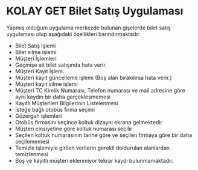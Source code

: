 # KOLAY GET Bilet Satış Uygulaması
Yapmış olduğum uygulama merkezde bulunan gişelerde bilet satış uygulaması olup aşağıdaki özellikleri barındırmaktadır. 
-	Bilet Satış İşlemi
-	Bilet silme işlemi
-	Müşteri İşlemleri
-	Geçmişe ait bilet satışında hata verir.
-	Müşteri Kayıt İşlem.
-	Müşteri kayıt güncelleme işlemi (Boş alan bırakılırsa hata verir.)
-	Müşteri kayıt silme işlemi
-	Müşteri TC Kimlik Numarası, Telefon numarası ve mail adresine göre aynı kaydın bir daha gerçekleşmemesi
-	Kayıtlı Müşterileri Bilgilerinin Listelenmesi
-	İsteğe bağlı otobüs firma seçimi
-	Güzergah işlemleri
-	Otobüs firmasını seçince koltuk dizaynı ekrana gelmektedir
-	 Müşteri cinsiyetine göre koltuk numarası seçilir
-	Seçilen koltuk numarasının tarihe göre ve seçilen firmaya göre bir daha seçilememesi
-	Temizle işlemiyle girilen verilerin gerekli doldurulan alanlardan temizlenmesi
-	Boş ve kayıtlı müşteri eklenmiyor tekrar kaydı bulunmamaktadır.
